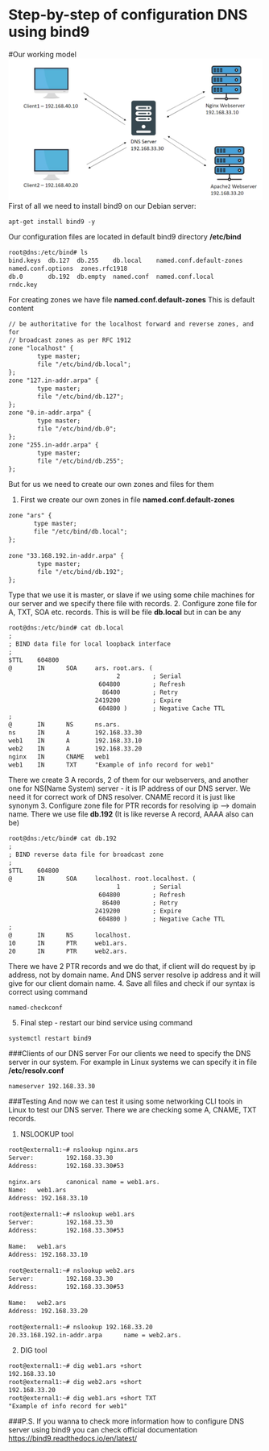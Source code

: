 # Step-by-step of configuration DNS using bind9

#Our working model
![working model](screenshots/Model.png)
First of all we need to install bind9 on our Debian server:
```
apt-get install bind9 -y
```
Our configuration files are located in default bind9 directory __/etc/bind__
```
root@dns:/etc/bind# ls
bind.keys  db.127  db.255    db.local    named.conf.default-zones  named.conf.options  zones.rfc1918
db.0       db.192  db.empty  named.conf  named.conf.local          rndc.key
```
For creating zones we have file __named.conf.default-zones__
This is default content
```
// be authoritative for the localhost forward and reverse zones, and for
// broadcast zones as per RFC 1912
zone "localhost" {
        type master;
        file "/etc/bind/db.local";
};
zone "127.in-addr.arpa" {
        type master;
        file "/etc/bind/db.127";
};
zone "0.in-addr.arpa" {
        type master;
        file "/etc/bind/db.0";
};
zone "255.in-addr.arpa" {
        type master;
        file "/etc/bind/db.255";
};
```
But for us we need to create our own zones and files for them
1. First we create our own zones in file __named.conf.default-zones__
```
zone "ars" {
       type master;
       file "/etc/bind/db.local";
};

zone "33.168.192.in-addr.arpa" {
        type master;
        file "/etc/bind/db.192";
};
```
Type that we use it is master, or slave if we using some chile machines for our server and we specify there file with records.
2. Configure zone file for A, TXT, SOA etc. records. This is will be file __db.local__ but in can be any
```
root@dns:/etc/bind# cat db.local
;
; BIND data file for local loopback interface
;
$TTL    604800
@       IN      SOA     ars. root.ars. (
                              2         ; Serial
                         604800         ; Refresh
                          86400         ; Retry
                        2419200         ; Expire
                         604800 )       ; Negative Cache TTL
;
@       IN      NS      ns.ars.
ns      IN      A       192.168.33.30
web1    IN      A       192.168.33.10
web2    IN      A       192.168.33.20
nginx   IN      CNAME   web1
web1    IN      TXT     "Example of info record for web1"
```
There we create 3 A records, 2 of them for our webservers, and another one for NS(Name System) server - it is IP address of our DNS server. We need it for correct work of DNS resolver. CNAME record it is just like synonym
3. Configure zone file for PTR records for resolving ip --> domain name. There we use file __db.192__ (It is like reverse A record, AAAA also can be)
```
root@dns:/etc/bind# cat db.192
;
; BIND reverse data file for broadcast zone
;
$TTL    604800
@       IN      SOA     localhost. root.localhost. (
                              1         ; Serial
                         604800         ; Refresh
                          86400         ; Retry
                        2419200         ; Expire
                         604800 )       ; Negative Cache TTL
;
@       IN      NS      localhost.
10      IN      PTR     web1.ars.
20      IN      PTR     web2.ars.
```
There we have 2 PTR records and we do that, if client will do request by ip address, not by domain name. And DNS server resolve ip address and it will give for our client domain name.
4. Save all files and check if our syntax is correct using command
```
named-checkconf
```

5. Final step - restart our bind service using command
```
systemctl restart bind9
```


###Clients of our DNS server
For our clients we need to specify the DNS server in our system. 
For example in Linux systems we can specify it in file __/etc/resolv.conf__
```
nameserver 192.168.33.30
```
###Testing
And now we can test it using some networking CLI tools in Linux to test our DNS server. 
There we are checking some A, CNAME, TXT records.
1. NSLOOKUP tool
```
root@external1:~# nslookup nginx.ars
Server:         192.168.33.30
Address:        192.168.33.30#53

nginx.ars       canonical name = web1.ars.
Name:   web1.ars
Address: 192.168.33.10

root@external1:~# nslookup web1.ars
Server:         192.168.33.30
Address:        192.168.33.30#53

Name:   web1.ars
Address: 192.168.33.10

root@external1:~# nslookup web2.ars
Server:         192.168.33.30
Address:        192.168.33.30#53

Name:   web2.ars
Address: 192.168.33.20

root@external1:~# nslookup 192.168.33.20
20.33.168.192.in-addr.arpa      name = web2.ars.
```
2. DIG tool
```
root@external1:~# dig web1.ars +short
192.168.33.10
root@external1:~# dig web2.ars +short
192.168.33.20
root@external1:~# dig web1.ars +short TXT
"Example of info record for web1"
```

###P.S.
If you wanna to check more information how to configure DNS server using bind9 you can check official documentation https://bind9.readthedocs.io/en/latest/
